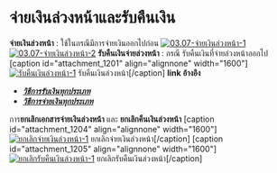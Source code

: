 # จ่ายเงินล่วงหน้าและรับคืนเงิน

**จ่ายเงินล่วงหน้า** : ใช้ในกรณีมีการจ่ายเงินออกไปก่อน
[![03.07-จ่ายเงินล่วงหน้า-1](/images/03.07-จ่ายเงินล่วงหน้า-1.jpg)](/images/03.07-จ่ายเงินล่วงหน้า-1.jpg)
[![03.07-จ่ายเงินล่วงหน้า-2](/images/03.07-จ่ายเงินล่วงหน้า-2.jpg)](/images/03.07-จ่ายเงินล่วงหน้า-2.jpg)
**รับคืนเงินจ่ายล่วงหน้า** : กรณี รับคืนเงินที่จ่ายล่วงหน้าออกไป [caption
id="attachment_1201" align="alignnone"
width="1600"][![รับคืนเงินล่วงหน้า-1](/images/รับคืนเงินล่วงหน้า-1.jpg)](/images/รับคืนเงินล่วงหน้า-1.jpg) รับคืนเงินล่วงหน้า[/caption]
**link อ้างอิง**

  * [_**วิธีการรับเงินทุกประเภท**_](http://www.smlaccount.com/manual/?page_id=365)
  * [_**วิธีการจ่ายเงินทุกประเภท**_](http://www.smlaccount.com/manual/?page_id=369)

การ**ยกเลิกเอกสารจ่ายเงินล่วงหน้า** และ **ยกเลิกคืนเงินล่วงหน้า** [caption
id="attachment_1204" align="alignnone"
width="1600"][![ยกเลิกจ่ายเงินล่วงหน้า-1](/images/ยกเลิกจ่ายเงินล่วงหน้า-1.jpg)](/images/ยกเลิกจ่ายเงินล่วงหน้า-1.jpg)
ยกเลิกจ่ายเงินล่วงหน้า[/caption] [caption id="attachment_1205"
align="alignnone" width="1600"][![ยกเลิกรับคืนเงินล่วงหน้า-1](/images/ยกเลิกรับคืนเงินล่วงหน้า-1.jpg)](/images/ยกเลิกรับคืนเงินล่วงหน้า-1.jpg)
ยกเลิกรับคืนเงินล่วงหน้า[/caption]  

